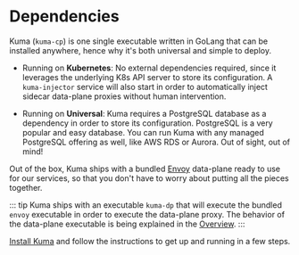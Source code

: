 # Dependencies

Kuma (`kuma-cp`) is one single executable written in GoLang that can be installed anywhere, hence why it's both universal and simple to deploy. 

* Running on **Kubernetes**: No external dependencies required, since it leverages the underlying K8s API server to store its configuration. A `kuma-injector` service will also start in order to automatically inject sidecar data-plane proxies without human intervention.

* Running on **Universal**: Kuma requires a PostgreSQL database as a dependency in order to store its configuration. PostgreSQL is a very popular and easy database. You can run Kuma with any managed PostgreSQL offering as well, like AWS RDS or Aurora. Out of sight, out of mind!

Out of the box, Kuma ships with a bundled [Envoy](https://www.envoyproxy.io/) data-plane ready to use for our services, so that you don't have to worry about putting all the pieces together.

::: tip
Kuma ships with an executable `kuma-dp` that will execute the bundled `envoy` executable in order to execute the data-plane proxy. The behavior of the data-plane executable is being explained in the [Overview](#overview).
:::

[Install Kuma](/install/0.2.0) and follow the instructions to get up and running in a few steps.
